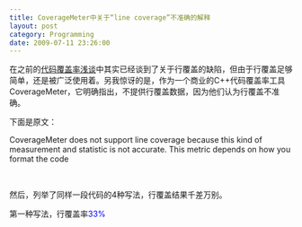 ```yaml
---
title: CoverageMeter中关于“line coverage”不准确的解释
layout: post
category: Programming
date: 2009-07-11 23:26:00
---
```


 在之前的[代码覆盖率浅谈](http://www.cnblogs.com/coderzh/archive/2009/03/29/1424344.html)中其实已经谈到了关于行覆盖的缺陷，但由于行覆盖足够简单，还是被广泛使用着。另我惊讶的是，作为一个商业的C++代码覆盖率工具CoverageMeter，它明确指出，不提供行覆盖数据，因为他们认为行覆盖不准确。

下面是原文：

CoverageMeter does not support line coverage because this kind of measurement and statistic is not accurate. 
This metric depends on how you format the code

&nbsp;

然后，列举了同样一段代码的4种写法，行覆盖结果千差万别。

第一种写法，行覆盖率<span style="color: #0000ff;">33%</span>

<div class="cnblogs_code"><!--

Code highlighting produced by Actipro CodeHighlighter (freeware)
http://www.CodeHighlighter.com/

--><span style="color: #0000ff;">int</span><span style="color: #000000;">&nbsp;main()
{
&nbsp;&nbsp;&nbsp;&nbsp;</span><span style="color: #008000;">HIT</span><span style="color: #000000;">&nbsp;&nbsp;&nbsp;</span><span style="color: #0000ff;">if</span><span style="color: #000000;">&nbsp;(</span><span style="color: #0000ff;">true</span><span style="color: #000000;">)&nbsp;</span><span style="color: #0000ff;">return</span><span style="color: #000000;">&nbsp;</span><span style="color: #800080;">1</span><span style="color: #000000;">;
&nbsp;&nbsp;&nbsp;&nbsp;</span><span style="color: #ff0000;">MIS</span><span style="color: #000000;">&nbsp;&nbsp;&nbsp;foo();
&nbsp;&nbsp;&nbsp;&nbsp;</span><span style="color: #ff0000;">MIS</span><span style="color: #000000;">&nbsp;&nbsp;&nbsp;</span><span style="color: #0000ff;">return</span><span style="color: #000000;">&nbsp;</span><span style="color: #800080;">0</span><span style="color: #000000;">;
}</span></div>

&nbsp;

第二种写法，行覆盖率<span style="color: #0000ff;">50%</span>

<div class="cnblogs_code"><!--

Code highlighting produced by Actipro CodeHighlighter (freeware)
http://www.CodeHighlighter.com/

--><span style="color: #0000ff;">int</span><span style="color: #000000;">&nbsp;main()
{
&nbsp;&nbsp;&nbsp;&nbsp;</span><span style="color: #008000;">HIT</span><span style="color: #000000;">&nbsp;&nbsp;&nbsp;</span><span style="color: #0000ff;">if</span><span style="color: #000000;">&nbsp;(</span><span style="color: #0000ff;">true</span><span style="color: #000000;">)
&nbsp;&nbsp;&nbsp;&nbsp;</span><span style="color: #008000;">HIT</span><span style="color: #000000;">&nbsp;&nbsp;&nbsp;&nbsp;&nbsp;&nbsp;&nbsp;</span><span style="color: #0000ff;">return</span><span style="color: #000000;">&nbsp;</span><span style="color: #800080;">1</span><span style="color: #000000;">;
&nbsp;&nbsp;&nbsp;&nbsp;</span><span style="color: #ff0000;">MIS</span><span style="color: #000000;">&nbsp;&nbsp;foo();
&nbsp;&nbsp;&nbsp;&nbsp;</span><span style="color: #ff0000;">MIS</span><span style="color: #000000;">&nbsp;&nbsp;</span><span style="color: #0000ff;">return</span><span style="color: #000000;">&nbsp;</span><span style="color: #800080;">0</span><span style="color: #000000;">;
}</span></div>

&nbsp;

第三种写法，行覆盖率<span style="color: #0000ff;">66%</span>
<div class="cnblogs_code"><!--

Code highlighting produced by Actipro CodeHighlighter (freeware)
http://www.CodeHighlighter.com/

--><span style="color: #000000;">&nbsp;</span><span style="color: #0000ff;">int</span><span style="color: #000000;">&nbsp;main()
{
&nbsp;&nbsp;&nbsp;&nbsp;</span><span style="color: #008000;">HIT</span><span style="color: #000000;">&nbsp;&nbsp;&nbsp;</span><span style="color: #0000ff;">if</span><span style="color: #000000;">&nbsp;(</span><span style="color: #0000ff;">true</span><span style="color: #000000;">)
&nbsp;&nbsp;&nbsp;</span><span style="color: #008000;">&nbsp;HIT</span><span style="color: #000000;">&nbsp;&nbsp;&nbsp;&nbsp;&nbsp;&nbsp;&nbsp;</span><span style="color: #0000ff;">return</span><span style="color: #000000;">&nbsp;</span><span style="color: #800080;">1</span><span style="color: #000000;">;
&nbsp;&nbsp;&nbsp;&nbsp;</span><span style="color: #ff0000;">MIS</span><span style="color: #000000;">&nbsp;&nbsp; foo();&nbsp;</span><span style="color: #0000ff;">return</span><span style="color: #000000;">&nbsp;</span><span style="color: #800080;">0</span><span style="color: #000000;">;
}</span></div>

&nbsp;

第四种写法，行覆盖率<span style="color: #0000ff;">100%</span>
<div class="cnblogs_code"><!--

Code highlighting produced by Actipro CodeHighlighter (freeware)
http://www.CodeHighlighter.com/

--><span style="color: #0000ff;">int</span><span style="color: #000000;">&nbsp;main()
{
&nbsp;&nbsp;&nbsp;&nbsp;</span><span style="color: #008000;">HIT</span><span style="color: #000000;">&nbsp;&nbsp;&nbsp;</span><span style="color: #0000ff;">if</span><span style="color: #000000;">&nbsp;(</span><span style="color: #0000ff;">true</span><span style="color: #000000;">)&nbsp;</span><span style="color: #0000ff;">return</span><span style="color: #000000;">&nbsp;</span><span style="color: #800080;">1</span><span style="color: #000000;">;&nbsp;foo();&nbsp;</span><span style="color: #0000ff;">return</span><span style="color: #000000;">&nbsp;</span><span style="color: #800080;">0</span><span style="color: #000000;">;
}</span></div>

&nbsp;

其实，要证明行覆盖不准确有很多方法。上面的方法只是其中一种，或许有人还会对上面提到的理由提出反驳，因为他们觉得他们的代码都是遵循一定的代码规范的，像将多个语句写在同一行是绝对不允许的。是的，没错。你能够证明上面的理由不够充分，却无法推翻它的结论。 
